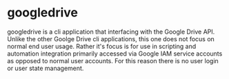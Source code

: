 # googledrive

googledrive is a cli application that interfacing with the Google Drive API. Unlike the other Goolge Drive cli applications,
this one does not focus on normal end user usage. Rather it's focus is for use in scripting and automation integration 
primarily accessed via Google IAM service accounts as opposed to normal user accounts. For this reason there is no user 
login or user state management.

